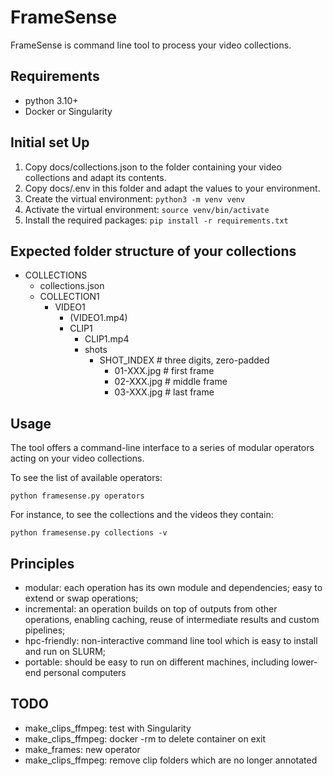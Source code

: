 # FrameSense

FrameSense is command line tool to process your video collections.

## Requirements

* python 3.10+
* Docker or Singularity

## Initial set Up

1. Copy docs/collections.json to the folder containing your video collections and adapt its contents.
2. Copy docs/.env in this folder and adapt the values to your environment.
3. Create the virtual environment: `python3 -m venv venv`
4. Activate the virtual environment: `source venv/bin/activate`
5. Install the required packages: `pip install -r requirements.txt`

## Expected folder structure of your collections

* COLLECTIONS
    * collections.json
    * COLLECTION1
        * VIDEO1
            * (VIDEO1.mp4)
            * CLIP1
                * CLIP1.mp4
                * shots
                    * SHOT_INDEX # three digits, zero-padded
                        * 01-XXX.jpg # first frame
                        * 02-XXX.jpg # middle frame
                        * 03-XXX.jpg # last frame

## Usage

The tool offers a command-line interface to a series of modular operators acting on your video collections.

To see the list of available operators:

`python framesense.py operators`

For instance, to see the collections and the videos they contain:

`python framesense.py collections -v`

## Principles

* modular: each operation has its own module and dependencies; easy to extend or swap operations;
* incremental: an operation builds on top of outputs from other operations, enabling caching, reuse of intermediate results and custom pipelines;
* hpc-friendly: non-interactive command line tool which is easy to install and run on SLURM;
* portable: should be easy to run on different machines, including lower-end personal computers

## TODO

* make_clips_ffmpeg: test with Singularity
* make_clips_ffmpeg: docker -rm to delete container on exit
* make_frames: new operator
* make_clips_ffmpeg: remove clip folders which are no longer annotated


